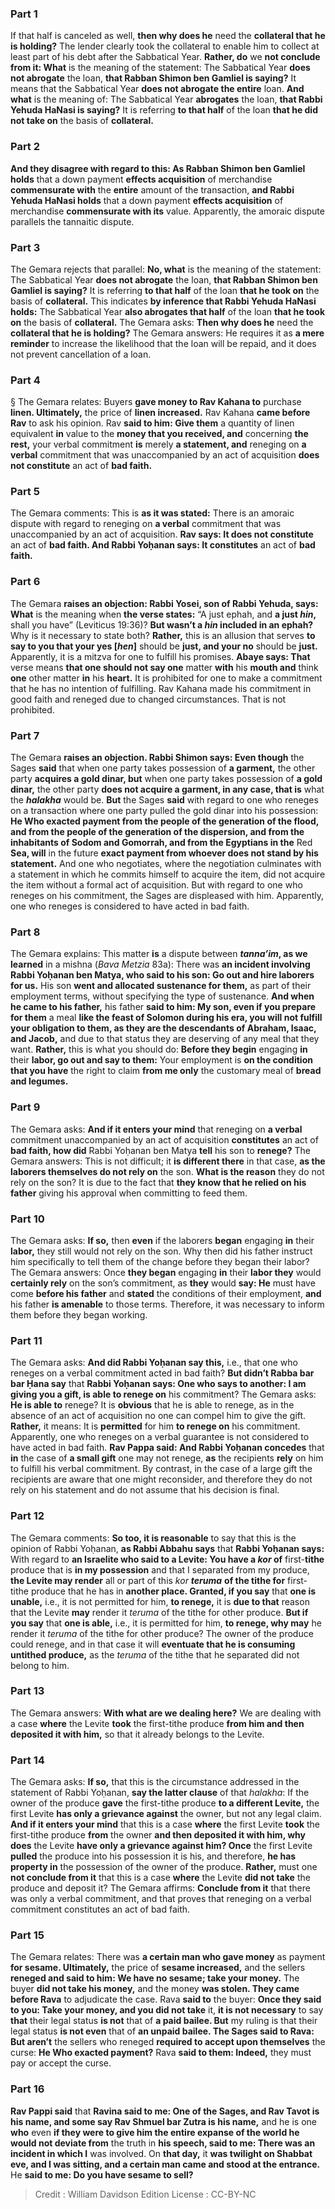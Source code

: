 
### Part 1
If that half is canceled as well, <b>then why does he</b> need the <b>collateral that he is holding?</b> The lender clearly took the collateral to enable him to collect at least part of his debt after the Sabbatical Year. <b>Rather, do</b> we <b>not conclude from it: What</b> is the meaning of the statement: The Sabbatical Year <b>does not abrogate</b> the loan, <b>that Rabban Shimon ben Gamliel is saying?</b> It means that the Sabbatical Year <b>does not abrogate the entire</b> loan. <b>And what</b> is the meaning of: The Sabbatical Year <b>abrogates</b> the loan, <b>that Rabbi Yehuda HaNasi is saying?</b> It is referring <b>to that half</b> of the loan <b>that he did not take on</b> the basis of <b>collateral.</b>

### Part 2
<b>And they disagree with regard to this: As Rabban Shimon ben Gamliel holds</b> that a down payment <b>effects acquisition</b> of merchandise <b>commensurate with</b> the <b>entire</b> amount of the transaction, <b>and Rabbi Yehuda HaNasi holds</b> that a down payment <b>effects acquisition</b> of merchandise <b>commensurate with its</b> value. Apparently, the amoraic dispute parallels the tannaitic dispute.

### Part 3
The Gemara rejects that parallel: <b>No, what</b> is the meaning of the statement: The Sabbatical Year <b>does not abrogate</b> the loan, <b>that Rabban Shimon ben Gamliel is saying?</b> It is referring <b>to that half</b> of the loan <b>that he took on</b> the basis of <b>collateral.</b> This indicates <b>by inference that Rabbi Yehuda HaNasi holds:</b> The Sabbatical Year <b>also abrogates that half</b> of the loan <b>that he took on</b> the basis of <b>collateral.</b> The Gemara asks: <b>Then why does he</b> need the <b>collateral that he is holding?</b> The Gemara answers: He requires it as <b>a mere reminder</b> to increase the likelihood that the loan will be repaid, and it does not prevent cancellation of a loan.

### Part 4
§ The Gemara relates: Buyers <b>gave money to Rav Kahana to</b> purchase <b>linen. Ultimately,</b> the price of <b>linen increased.</b> Rav Kahana <b>came before Rav</b> to ask his opinion. Rav <b>said to him: Give them</b> a quantity of linen equivalent <b>in</b> value to the <b>money that you received, and</b> concerning <b>the rest,</b> your verbal commitment <b>is</b> merely <b>a statement, and</b> reneging on <b>a verbal</b> commitment that was unaccompanied by an act of acquisition <b>does not constitute</b> an act of <b>bad faith.</b>

### Part 5
The Gemara comments: This is <b>as it was stated:</b> There is an amoraic dispute with regard to reneging on <b>a verbal</b> commitment that was unaccompanied by an act of acquisition. <b>Rav says: It does not constitute</b> an act of <b>bad faith. And Rabbi Yoḥanan says: It constitutes</b> an act of <b>bad faith.</b>

### Part 6
The Gemara <b>raises an objection: Rabbi Yosei, son of Rabbi Yehuda, says: What</b> is the meaning when <b>the verse states:</b> “A just ephah, and <b>a just <i>hin</i>,</b> shall you have” (Leviticus 19:36)? <b>But wasn’t a <i>hin</i> included in an ephah?</b> Why is it necessary to state both? <b>Rather,</b> this is an allusion that serves <b>to say to you that your yes [<i>hen</i>]</b> should be <b>just, and your no</b> should be <b>just.</b> Apparently, it is a mitzva for one to fulfill his promises. <b>Abaye says: That</b> verse means <b>that one should not say one</b> matter <b>with</b> his <b>mouth and</b> think <b>one</b> other matter <b>in</b> his <b>heart.</b> It is prohibited for one to make a commitment that he has no intention of fulfilling. Rav Kahana made his commitment in good faith and reneged due to changed circumstances. That is not prohibited.

### Part 7
The Gemara <b>raises an objection. Rabbi Shimon says: Even though</b> the Sages <b>said</b> that when one party takes possession of <b>a garment,</b> the other party <b>acquires a gold dinar, but</b> when one party takes possession of <b>a gold dinar,</b> the other party <b>does not acquire a garment, in any case, that is</b> what the <b><i>halakha</i></b> would be. <b>But</b> the Sages <b>said</b> with regard to one who reneges on a transaction where one party pulled the gold dinar into his possession: <b>He Who exacted payment from the people of the generation of the flood, and from the people of the generation of the dispersion, and from the inhabitants of Sodom and Gomorrah, and from the Egyptians in the</b> Red <b>Sea, will</b> in the future <b>exact payment from whoever does not stand by his statement.</b> And one who negotiates, where the negotiation culminates with a statement in which he commits himself to acquire the item, did not acquire the item without a formal act of acquisition. But with regard to one who reneges on his commitment, the Sages are displeased with him. Apparently, one who reneges is considered to have acted in bad faith.

### Part 8
The Gemara explains: This matter <b>is</b> a dispute between <b><i>tanna’im</i>, as we learned</b> in a mishna (<i>Bava Metzia</i> 83a): There was <b>an incident involving Rabbi Yoḥanan ben Matya, who said to his son: Go out and hire laborers for us.</b> His son <b>went and allocated sustenance for them,</b> as part of their employment terms, without specifying the type of sustenance. <b>And when he came to his father,</b> his father <b>said to him: My son, even if you prepare for them</b> a meal <b>like the feast of Solomon during his era, you will not fulfill your obligation to them, as they are the descendants of Abraham, Isaac, and Jacob,</b> and due to that status they are deserving of any meal that they want. <b>Rather,</b> this is what you should do: <b>Before they begin</b> engaging <b>in</b> their <b>labor, go out and say to them:</b> Your employment is <b>on the condition that you have</b> the right to claim <b>from me only</b> the customary meal of <b>bread and legumes.</b>

### Part 9
The Gemara asks: <b>And if it enters your mind</b> that reneging on <b>a verbal</b> commitment unaccompanied by an act of acquisition <b>constitutes</b> an act of <b>bad faith, how did</b> Rabbi Yoḥanan ben Matya <b>tell</b> his son to <b>renege?</b> The Gemara answers: This is not difficult; it <b>is different there</b> in that case, <b>as the laborers themselves do not rely on</b> the son. <b>What is the reason</b> they do not rely on the son? It is due to the fact that <b>they know that he relied on his father</b> giving his approval when committing to feed them.

### Part 10
The Gemara asks: <b>If so,</b> then <b>even</b> if the laborers <b>began</b> engaging <b>in</b> their <b>labor,</b> they still would not rely on the son. Why then did his father instruct him specifically to tell them of the change before they began their labor? The Gemara answers: Once <b>they began</b> engaging <b>in</b> their <b>labor they</b> would <b>certainly rely</b> on the son’s commitment, as <b>they</b> would <b>say: He</b> must have come <b>before his father</b> and <b>stated</b> the conditions of their employment, <b>and</b> his father <b>is amenable</b> to those terms. Therefore, it was necessary to inform them before they began working.

### Part 11
The Gemara asks: <b>And did Rabbi Yoḥanan say this,</b> i.e., that one who reneges on a verbal commitment acted in bad faith? <b>But didn’t Rabba bar bar Ḥana say</b> that <b>Rabbi Yoḥanan says: One who says to another: I am giving you a gift, is able to renege on</b> his commitment? The Gemara asks: <b>He is able to</b> renege? It is <b>obvious</b> that he is able to renege, as in the absence of an act of acquisition no one can compel him to give the gift. <b>Rather,</b> it means: It is <b>permitted</b> for him <b>to renege on</b> his commitment. Apparently, one who reneges on a verbal guarantee is not considered to have acted in bad faith. <b>Rav Pappa said: And Rabbi Yoḥanan concedes</b> that <b>in</b> the case of <b>a small gift</b> one may not renege, <b>as</b> the recipients <b>rely</b> on him to fulfill his verbal commitment. By contrast, in the case of a large gift the recipients are aware that one might reconsider, and therefore they do not rely on his statement and do not assume that his decision is final.

### Part 12
The Gemara comments: <b>So too, it is reasonable</b> to say that this is the opinion of Rabbi Yoḥanan, <b>as Rabbi Abbahu says</b> that <b>Rabbi Yoḥanan says:</b> With regard to <b>an Israelite who said to a Levite: You have a <i>kor</i> of</b> first-<b>tithe</b> produce that is <b>in my possession</b> and that I separated from my produce, <b>the Levite may render</b> all or part of this <i>kor <b>teruma</b></i> <b>of the tithe for</b> first-tithe produce that he has in <b>another place. Granted, if you say</b> that <b>one is unable,</b> i.e., it is not permitted for him, <b>to renege,</b> it is <b>due to that</b> reason that the Levite <b>may</b> render it <i>teruma</i> of the tithe for other produce. <b>But if you say</b> that <b>one is able,</b> i.e., it is permitted for him, <b>to renege, why may</b> he render it <i>teruma</i> of the tithe for other produce? The owner of the produce could renege, and in that case it will <b>eventuate that he is consuming untithed produce,</b> as the <i>teruma</i> of the tithe that he separated did not belong to him.

### Part 13
The Gemara answers: <b>With what are we dealing here?</b> We are dealing with a case <b>where</b> the Levite <b>took</b> the first-tithe produce <b>from him and then deposited it with him,</b> so that it already belongs to the Levite.

### Part 14
The Gemara asks: <b>If so,</b> that this is the circumstance addressed in the statement of Rabbi Yoḥanan, <b>say the latter clause</b> of that <i>halakha</i>: If the owner of the produce <b>gave</b> the first-tithe produce <b>to a different Levite,</b> the first Levite <b>has only a grievance against</b> the owner, but not any legal claim. <b>And if it enters your mind</b> that this is a case <b>where</b> the first Levite <b>took</b> the first-tithe produce <b>from</b> the owner <b>and then deposited it with him, why does</b> the Levite <b>have only a grievance against him? Once</b> the first Levite <b>pulled</b> the produce into his possession it is his, and therefore, <b>he has property in</b> the possession of the owner of the produce. <b>Rather,</b> must one <b>not conclude from it</b> that this is a case <b>where</b> the Levite <b>did not take</b> the produce and deposit it? The Gemara affirms: <b>Conclude from it</b> that there was only a verbal commitment, and that proves that reneging on a verbal commitment constitutes an act of bad faith.

### Part 15
The Gemara relates: There was <b>a certain man who gave money</b> as payment <b>for sesame. Ultimately,</b> the price of <b>sesame increased,</b> and the sellers <b>reneged and said to him: We have no sesame; take your money.</b> The buyer <b>did not take his money,</b> and the money <b>was stolen. They came before Rava</b> to adjudicate the case. Rava <b>said to</b> the buyer: <b>Once they said to you: Take your money, and you did not take</b> it, <b>it is not necessary</b> to say <b>that</b> their legal status <b>is not</b> that of <b>a paid bailee. But</b> my ruling is that their legal status <b>is not even</b> that of <b>an unpaid bailee. The Sages said to Rava: But aren’t</b> the sellers who reneged <b>required to accept upon themselves</b> the curse: <b>He Who exacted payment?</b> Rava <b>said to them: Indeed,</b> they must pay or accept the curse.

### Part 16
<b>Rav Pappi said</b> that <b>Ravina said to me: One of the Sages, and Rav Tavot is his name, and some say Rav Shmuel bar Zutra is his name,</b> and he is one <b>who</b> even <b>if they were to give him the entire expanse of the world he would not deviate from</b> the truth in <b>his speech, said to me: There was an incident in which I</b> was involved. On <b>that day,</b> it <b>was twilight on Shabbat eve, and I was sitting, and a certain man came and stood at the entrance.</b> He <b>said to me: Do you have sesame to sell?</b>

>Credit : William Davidson Edition
>License : CC-BY-NC